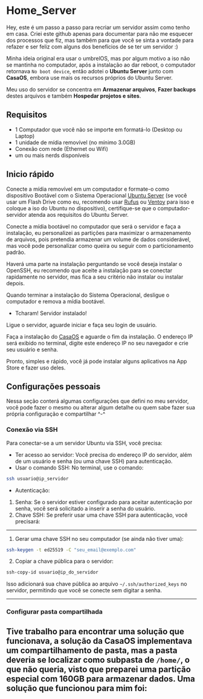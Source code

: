 # Home_Server
Hey, este é um passo a passo para recriar um servidor assim como tenho em casa.
Criei este github apenas para documentar para não me esquecer dos processos que fiz, mas também para que você se sinta a vontade para refazer e ser feliz com alguns dos benefícios de se ter um servidor :)

Minha ideia original era usar o umbrelOS, mas por algum motivo a iso não se mantinha no computador, após a instalação ao dar reboot, o computador retornava ``No boot device``, então adotei o **Ubuntu Server** junto com **CasaOS**, embora use mais os recursos próprios do Ubuntu Server.

Meu uso do servidor se concentra em **Armazenar arquivos**, **Fazer backups** destes arquivos e também **Hospedar projetos e sites**.

## Requisitos
- 1 Computador que você não se importe em formatá-lo (Desktop ou Laptop)
- 1 unidade de mídia removível (no mínimo 3.0GB)
- Conexão com rede (Ethernet ou Wifi)
- um ou mais nerds disponíveis
  
## Inicio rápido
Conecte a mídia removível em um computador e formate-o como dispositivo Bootável com o Sistema Operacional [Ubuntu Server](https://ubuntu.com/download/server#system-requirements-lts) (se você usar um Flash Drive como eu, recomendo usar [Rufus](https://rufus.ie/pt_BR/) ou [Ventoy](https://www.ventoy.net/) para isso e coloque a iso do Ubuntu no dispositivo), certifique-se que o computador-servidor atenda aos requisitos do Ubuntu Server.

Conecte a mídia bootável no computador que será o servidor e faça a instalação, eu personalizei as partições para maximizar o armazenamento de arquivos, pois pretendia armazenar um volume de dados considerável, mas você pode personalizar como queira ou seguir com o particionamento padrão.

Haverá uma parte na instalação perguntando se você deseja instalar o OpenSSH, eu recomendo que aceite a instalação para se conectar rapidamente no servidor, mas fica a seu critério não instalar ou instalar depois.

Quando terminar a instalação do Sistema Operacional, desligue o computador e remova a mídia bootável.

* Tcharam! Servidor instalado!

Ligue o servidor, aguarde iniciar e faça seu login de usuário.

Faça a instalação do [CasaOS](https://casaos.io/) e aguarde o fim da instalação. O endereço IP será exibido no terminal, digite este endereço IP no seu navegador e crie seu usuário e senha.

Pronto, simples e rápido, você já pode instalar alguns aplicativos na App Store e fazer uso deles.

## Configurações pessoais
Nessa seção conterá algumas configurações que defini no meu servidor, você pode fazer o mesmo ou alterar algum detalhe ou quem sabe fazer sua própria configuração e compartilhar ^-^

### Conexão via SSH
Para conectar-se a um servidor Ubuntu via SSH, você precisa:
* Ter acesso ao servidor: Você precisa do endereço IP do servidor, além de um usuário e senha (ou uma chave SSH) para autenticação.
* Usar o comando SSH: No terminal, use o comando:
```bash
ssh usuario@ip_servidor
```
* Autenticação:
1. Senha: Se o servidor estiver configurado para aceitar autenticação por senha, você será solicitado a inserir a senha do usuário.
2. Chave SSH: Se preferir usar uma chave SSH para autenticação, você precisará:
---
1. Gerar uma chave SSH no seu computador (se ainda não tiver uma):
```bash
ssh-keygen -t ed25519 -C "seu_email@exemplo.com"
```
2. Copiar a chave pública para o servidor:
```bash
ssh-copy-id usuario@ip_do_servidor
```
Isso adicionará sua chave pública ao arquivo `~/.ssh/authorized_keys` no servidor, permitindo que você se conecte sem digitar a senha.

---
### Configurar pasta compartilhada
Tive trabalho para encontrar uma solução que funcionava, a solução da CasaOS implementava um compartilhamento de pasta, mas a pasta deveria se localizar como subpasta de ```/home/```, o que não queria, visto que preparei uma partição especial com 160GB para armazenar dados. Uma solução que funcionou para mim foi:
- 
